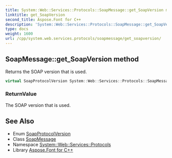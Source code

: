 ```yaml
---
title: System::Web::Services::Protocols::SoapMessage::get_SoapVersion method
linktitle: get_SoapVersion
second_title: Aspose.Font for C++
description: 'System::Web::Services::Protocols::SoapMessage::get_SoapVersion method. Returns the SOAP version that is used in C++.'
type: docs
weight: 1600
url: /cpp/system.web.services.protocols/soapmessage/get_soapversion/
---
```

## SoapMessage::get_SoapVersion method


Returns the SOAP version that is used.

```cpp
virtual SoapProtocolVersion System::Web::Services::Protocols::SoapMessage::get_SoapVersion()
```


### ReturnValue

The SOAP version that is used.

## See Also

* Enum [SoapProtocolVersion](../../soapprotocolversion/)
* Class [SoapMessage](../)
* Namespace [System::Web::Services::Protocols](../../)
* Library [Aspose.Font for C++](../../../)
